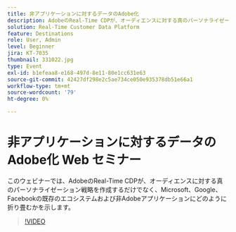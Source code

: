 ```yaml
---
title: 非アプリケーションに対するデータのAdobe化
description: AdobeのReal-Time CDPが、オーディエンスに対する真のパーソナライゼーション戦略を作成するだけでなく、Microsoft、Google、Facebookの既存のエコシステムおよび非Adobeアプリケーションにどのように折り畳まれるかを説明します。
solution: Real-Time Customer Data Platform
feature: Destinations
role: User, Admin
level: Beginner
jira: KT-7035
thumbnail: 331022.jpg
type: Event
exl-id: b1efeaa8-e168-497d-8e11-80e1cc631e63
source-git-commit: 42427df298e2c5ae734ce050e935378db51e66a1
workflow-type: tm+mt
source-wordcount: '79'
ht-degree: 0%

---
```


# 非アプリケーションに対するデータのAdobe化 Web セミナー

このウェビナーでは、AdobeのReal-Time CDPが、オーディエンスに対する真のパーソナライゼーション戦略を作成するだけでなく、Microsoft、Google、Facebookの既存のエコシステムおよび非Adobeアプリケーションにどのように折り畳むかを示します。

>[!VIDEO](https://video.tv.adobe.com/v/331022/?quality=12&learn=on)


